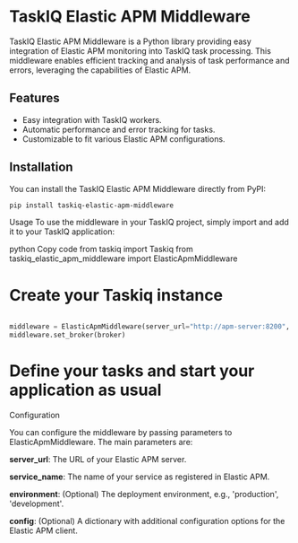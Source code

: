 # TaskIQ Elastic APM Middleware

TaskIQ Elastic APM Middleware is a Python library providing easy integration of Elastic APM monitoring into TaskIQ task processing. This middleware enables efficient tracking and analysis of task performance and errors, leveraging the capabilities of Elastic APM.

## Features

- Easy integration with TaskIQ workers.
- Automatic performance and error tracking for tasks.
- Customizable to fit various Elastic APM configurations.

## Installation

You can install the TaskIQ Elastic APM Middleware directly from PyPI:

```bash
pip install taskiq-elastic-apm-middleware
```

Usage
To use the middleware in your TaskIQ project, simply import and add it to your TaskIQ application:

python
Copy code
from taskiq import Taskiq
from taskiq_elastic_apm_middleware import ElasticApmMiddleware

# Create your Taskiq instance
``` python

middleware = ElasticApmMiddleware(server_url="http://apm-server:8200", service_name="your_service")
middleware.set_broker(broker)

```

# Define your tasks and start your application as usual
Configuration

You can configure the middleware by passing parameters to ElasticApmMiddleware.
The main parameters are:

**server_url**: The URL of your Elastic APM server.

**service_name**: The name of your service as registered in Elastic APM.

**environment**: (Optional) The deployment environment, e.g., 'production', 'development'.

**config**: (Optional) A dictionary with additional configuration options for the Elastic APM client.